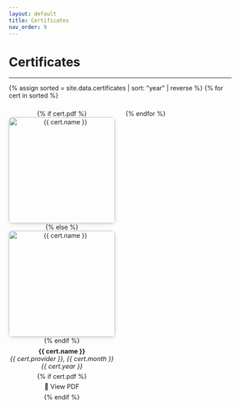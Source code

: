 ```yaml
---
layout: default
title: Certificates
nav_order: 9
---
```


# Certificates

---

<div class="cert-grid">
{% assign sorted = site.data.certificates | sort: "year" | reverse %}
{% for cert in sorted %}
  <div class="cert-card">
    {% if cert.pdf %}
      <a href="{{ cert.pdf }}" target="_blank" rel="noopener">
        <img src="{{ cert.image }}" alt="{{ cert.name }}" width="240">
      </a>
    {% else %}
      <img src="{{ cert.image }}" alt="{{ cert.name }}" width="240">
    {% endif %}
    <p><strong>{{ cert.name }}</strong><br>
    <em>{{ cert.provider }}, {{ cert.month }} {{ cert.year }}</em></p>
    {% if cert.pdf %}
      <p><a href="{{ cert.pdf }}" target="_blank" rel="noopener">📄 View PDF</a></p>
    {% endif %}
  </div>
{% endfor %}
</div>

<style>
.cert-grid {
  display: flex;
  flex-wrap: wrap;
  gap: 1.5rem;
}
.cert-card {
  flex: 0 1 240px;
  text-align: center;
}
.cert-card img {
  border-radius: 8px;
  box-shadow: 0 2px 8px rgba(0,0,0,0.15);
  transition: transform 0.2s ease;
}
.cert-card img:hover {
  transform: scale(1.03);
}
.cert-card a {
  text-decoration: none;
  color: inherit;
}
.cert-card p {
  margin: .4rem 0;
  font-size: .9rem;
}
</style>
